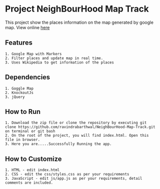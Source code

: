 # Project NeighBourHood Map Track
This project show the places information on the map generated by google map. View online [here](https://ravindrabarthwal.github.io/NeighBourHood-Map-Track)

## Features
	1. Google Map with Markers
	2. Filter places and update map in real time.
	3. Uses Wikipedia to get information of the places

## Dependencies

	1. Goggle Map
	2. KnockoutJs
	3. jQuery

## How to Run
	1. Download the zip file or clone the repository by executing git clone https://github.com/ravindrabarthwal/NeighBourHood-Map-Track.git on terminal or git bash
	2. On the root of the project, you will find index.html. Open this file in browser.
	3. Here you are.....Successfully Running the app.

## How to Customize
	1. HTML - edit index.html
	2. CSS - edit the css/styles.css as per your requirements
	3. JavaScript - edit js/app.js as per your requirements, detail comments are included.